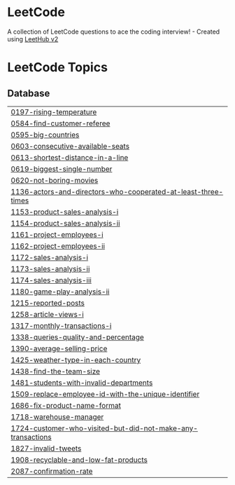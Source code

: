 # LeetCode
A collection of LeetCode questions to ace the coding interview! - Created using [LeetHub v2](https://github.com/arunbhardwaj/LeetHub-2.0)

<!---LeetCode Topics Start-->
# LeetCode Topics
## Database
|  |
| ------- |
| [0197-rising-temperature](https://github.com/j5t3313/LeetCode/tree/master/0197-rising-temperature) |
| [0584-find-customer-referee](https://github.com/j5t3313/LeetCode/tree/master/0584-find-customer-referee) |
| [0595-big-countries](https://github.com/j5t3313/LeetCode/tree/master/0595-big-countries) |
| [0603-consecutive-available-seats](https://github.com/j5t3313/LeetCode/tree/master/0603-consecutive-available-seats) |
| [0613-shortest-distance-in-a-line](https://github.com/j5t3313/LeetCode/tree/master/0613-shortest-distance-in-a-line) |
| [0619-biggest-single-number](https://github.com/j5t3313/LeetCode/tree/master/0619-biggest-single-number) |
| [0620-not-boring-movies](https://github.com/j5t3313/LeetCode/tree/master/0620-not-boring-movies) |
| [1136-actors-and-directors-who-cooperated-at-least-three-times](https://github.com/j5t3313/LeetCode/tree/master/1136-actors-and-directors-who-cooperated-at-least-three-times) |
| [1153-product-sales-analysis-i](https://github.com/j5t3313/LeetCode/tree/master/1153-product-sales-analysis-i) |
| [1154-product-sales-analysis-ii](https://github.com/j5t3313/LeetCode/tree/master/1154-product-sales-analysis-ii) |
| [1161-project-employees-i](https://github.com/j5t3313/LeetCode/tree/master/1161-project-employees-i) |
| [1162-project-employees-ii](https://github.com/j5t3313/LeetCode/tree/master/1162-project-employees-ii) |
| [1172-sales-analysis-i](https://github.com/j5t3313/LeetCode/tree/master/1172-sales-analysis-i) |
| [1173-sales-analysis-ii](https://github.com/j5t3313/LeetCode/tree/master/1173-sales-analysis-ii) |
| [1174-sales-analysis-iii](https://github.com/j5t3313/LeetCode/tree/master/1174-sales-analysis-iii) |
| [1180-game-play-analysis-ii](https://github.com/j5t3313/LeetCode/tree/master/1180-game-play-analysis-ii) |
| [1215-reported-posts](https://github.com/j5t3313/LeetCode/tree/master/1215-reported-posts) |
| [1258-article-views-i](https://github.com/j5t3313/LeetCode/tree/master/1258-article-views-i) |
| [1317-monthly-transactions-i](https://github.com/j5t3313/LeetCode/tree/master/1317-monthly-transactions-i) |
| [1338-queries-quality-and-percentage](https://github.com/j5t3313/LeetCode/tree/master/1338-queries-quality-and-percentage) |
| [1390-average-selling-price](https://github.com/j5t3313/LeetCode/tree/master/1390-average-selling-price) |
| [1425-weather-type-in-each-country](https://github.com/j5t3313/LeetCode/tree/master/1425-weather-type-in-each-country) |
| [1438-find-the-team-size](https://github.com/j5t3313/LeetCode/tree/master/1438-find-the-team-size) |
| [1481-students-with-invalid-departments](https://github.com/j5t3313/LeetCode/tree/master/1481-students-with-invalid-departments) |
| [1509-replace-employee-id-with-the-unique-identifier](https://github.com/j5t3313/LeetCode/tree/master/1509-replace-employee-id-with-the-unique-identifier) |
| [1686-fix-product-name-format](https://github.com/j5t3313/LeetCode/tree/master/1686-fix-product-name-format) |
| [1718-warehouse-manager](https://github.com/j5t3313/LeetCode/tree/master/1718-warehouse-manager) |
| [1724-customer-who-visited-but-did-not-make-any-transactions](https://github.com/j5t3313/LeetCode/tree/master/1724-customer-who-visited-but-did-not-make-any-transactions) |
| [1827-invalid-tweets](https://github.com/j5t3313/LeetCode/tree/master/1827-invalid-tweets) |
| [1908-recyclable-and-low-fat-products](https://github.com/j5t3313/LeetCode/tree/master/1908-recyclable-and-low-fat-products) |
| [2087-confirmation-rate](https://github.com/j5t3313/LeetCode/tree/master/2087-confirmation-rate) |
<!---LeetCode Topics End-->